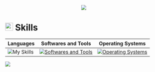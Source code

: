 <p align="center">
  <a href="https://github.com/DenverCoder1/readme-typing-svg">
    <img src="https://readme-typing-svg.herokuapp.com?font=Time+New+Roman&color=cyan&size=25&center=true&vCenter=true&width=600&height=100&lines=Hello;Welcome;Soon+to+be+an+Linux+Sys+Admin;I+Use+Arch+btw;Enjoy+You'r+stay!"></a>
</p>

# <img src="https://media2.giphy.com/media/QssGEmpkyEOhBCb7e1/giphy.gif?cid=ecf05e47a0n3gi1bfqntqmob8g9aid1oyj2wr3ds3mg700bl&rid=giphy.gif" width ="25"><b> Skills</b>
| **Languages** | **Softwares and Tools** | **Operating Systems** |
| --- | --- | --- |
| ![My Skills](https://go-skill-icons.vercel.app/api/icons?i=python,bash,markdown,asm) | [![Softwares and Tools](https://skillicons.dev/icons?i=git,github,vscode,sublime,pycharm,emacs&theme=light)](https://skillicons.dev) | [![Operating Systems](https://skillicons.dev/icons?i=arch,debian,redhat&theme=light)](https://skillicons.dev) |

<img  align="center"  src="https://github-readme-stats.anuraghazra1.vercel.app/api/top-langs/?username=code33301&theme=cobalt&hide_border=false&no-bg=true&no-frame=true&langs_count=10&layout=compact&card_width=1000&custom_title=Used+Languages"/>
